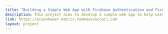 ```yaml
---
title: "Building a Simple Web App with Firebase Authentication and Firestore: A Step-by-Step Guide"
description: This project aims to develop a simple web app to help users learn and practice Firestore, focusing on authentication, data storage, retrieval, and real-time synchronization.
link: https://eisenhower-matrix.tommasovaccari.com
layout: project
---
```

